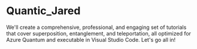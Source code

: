 # Quantic_Jared
We'll create a comprehensive, professional, and engaging set of tutorials that cover superposition, entanglement, and teleportation, all optimized for Azure Quantum and executable in Visual Studio Code. Let's go all in!
